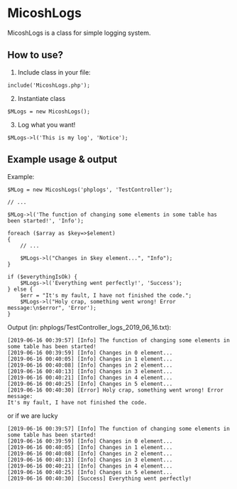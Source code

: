# MicoshLogs

MicoshLogs is a class for simple logging system.

## How to use?

1. Include class in your file:
```
include('MicoshLogs.php');
```
2. Instantiate class
```
$MLogs = new MicoshLogs();
```
3. Log what you want!
```
$MLogs->l('This is my log', 'Notice');
```

## Example usage & output

Example:

```
$MLog = new MicoshLogs('phplogs', 'TestController');

// ...

$MLog->l('The function of changing some elements in some table has been started!', 'Info');

foreach ($array as $key=>$element)
{
    // ...

    $MLogs->l("Changes in $key element...", "Info");
}

if ($everythingIsOk) {
    $MLogs->l('Everything went perfectly!', 'Success');
} else {
    $err = "It's my fault, I have not finished the code.";
    $MLogs->l("Holy crap, something went wrong! Error message:\n$error", 'Error');
}
```

Output (in: phplogs/TestController_logs_2019_06_16.txt):
```
[2019-06-16 00:39:57] [Info] The function of changing some elements in some table has been started!
[2019-06-16 00:39:59] [Info] Changes in 0 element...
[2019-06-16 00:40:05] [Info] Changes in 1 element...
[2019-06-16 00:40:08] [Info] Changes in 2 element...
[2019-06-16 00:40:13] [Info] Changes in 3 element...
[2019-06-16 00:40:21] [Info] Changes in 4 element...
[2019-06-16 00:40:25] [Info] Changes in 5 element...
[2019-06-16 00:40:30] [Error] Holy crap, something went wrong! Error message:
It's my fault, I have not finished the code.
```
or if we are lucky
```
[2019-06-16 00:39:57] [Info] The function of changing some elements in some table has been started!
[2019-06-16 00:39:59] [Info] Changes in 0 element...
[2019-06-16 00:40:05] [Info] Changes in 1 element...
[2019-06-16 00:40:08] [Info] Changes in 2 element...
[2019-06-16 00:40:13] [Info] Changes in 3 element...
[2019-06-16 00:40:21] [Info] Changes in 4 element...
[2019-06-16 00:40:25] [Info] Changes in 5 element...
[2019-06-16 00:40:30] [Success] Everything went perfectly!
```

